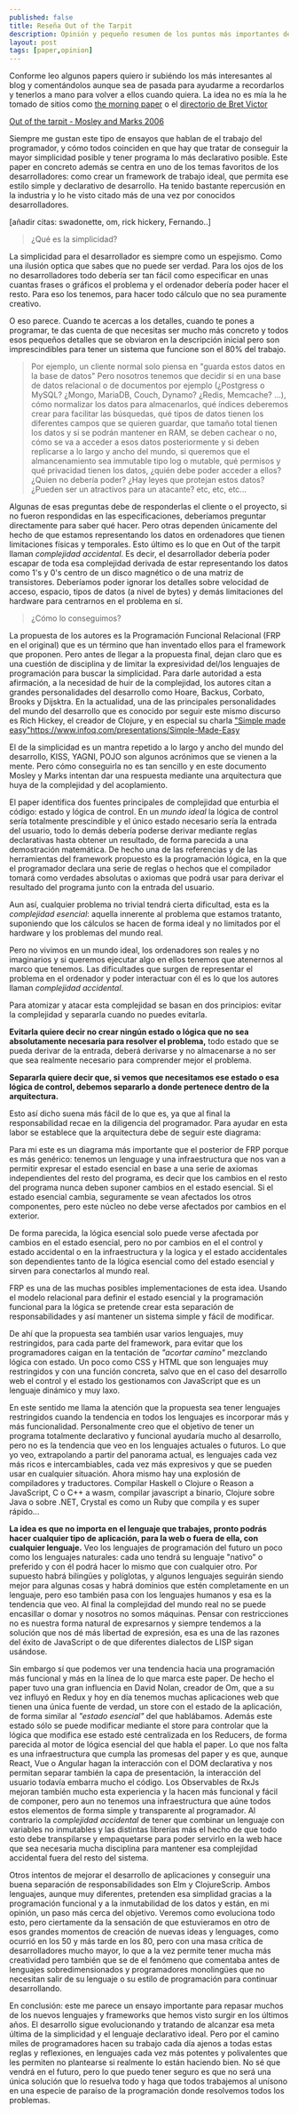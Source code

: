 ```yaml
---
published: false
title: Reseña Out of the Tarpit
description: Opinión y pequeño resumen de los puntos más importantes de este paper
layout: post
tags: [paper,opinion] 
---
```


Conforme leo algunos papers quiero ir subiéndo los más interesantes al blog y comentándolos aunque sea de pasada para ayudarme a recordarlos y tenerlos a mano para volver a ellos cuando quiera. La idea no es mía la he tomado de sitios como [the morning paper](https://blog.acolyer.org) o el [directorio de Bret Victor](http://worrydream.com/refs/)

[Out of the tarpit - Mosley and Marks 2006](/public/out-of-the-tarpit.pdf)

Siempre me gustan este tipo de ensayos que hablan de el trabajo del programador, y cómo todos coinciden en que hay que tratar de conseguir la mayor simplicidad posible y tener programa lo más declarativo posible. Este paper en concreto además se centra en uno de los temas favoritos de los desarrolladores: como crear un framework de trabajo ideal, que permita ese estilo simple y declarativo de desarrollo. Ha tenido bastante repercusión en la industria y lo he visto citado más de una vez por conocidos desarrolladores.

[añadir citas: swadonette, om, rick hickery, Fernando..] 

> ¿Qué es la simplicidad?

La simplicidad para el desarrollador es siempre como un espejismo. Como una ilusión optica que sabes que no puede ser verdad. Para los ojos de los no desarrolladores todo debería ser tan fácil como especificar en unas cuantas frases o gráficos el problema y el ordenador debería poder hacer el resto. Para eso los tenemos, para hacer todo cálculo que no sea puramente creativo. 

O eso parece. Cuando te acercas a los detalles, cuando te pones a programar, te das cuenta de que necesitas ser mucho más concreto y todos esos pequeños detalles que se obviaron en la descripción inicial pero son imprescindibles para tener un sistema que funcione son el 80% del trabajo.

> Por ejemplo, un cliente normal solo piensa en "guarda estos datos en la base de datos" Pero nosotros tenemos que decidir si en una base de datos relacional o de documentos por ejemplo (¿Postgress o MySQL? ¿Mongo, MariaDB, Couch, Dynamo? ¿Redis, Memcache? ...), cómo normalizar los datos para almacenarlos, qué índices deberemos crear para facilitar las búsquedas, qué tipos de datos tienen los diferentes campos que se quieren guardar, que tamaño total tienen los datos y si se podrán mantener en RAM, se deben cachear o no, cómo se va a acceder a esos datos posteriormente y si deben replicarse a lo largo y ancho del mundo, si queremos que el almancenamiento sea immutable tipo log o mutable, qué permisos y qué privacidad tienen los datos, ¿quién debe poder acceder a ellos? ¿Quien no debería poder? ¿Hay leyes que protejan estos datos? ¿Pueden ser un atractivos para un atacante? etc, etc, etc...

Algunas de esas preguntas debe de responderlas el cliente o el proyecto, si no fueron respondidas en las especificaciones, deberíamos preguntar directamente para saber qué hacer. Pero otras dependen únicamente del hecho de que estamos representando los datos en ordenadores que tienen limitaciones físicas y temporales. Esto último es lo que en Out of the tarpit llaman *complejidad accidental*. Es decir, el desarrollador debería poder escapar de toda esa complejidad derivada de estar representando los datos como 1's y 0's centro de un disco magnético o de una matriz de transistores. Deberíamos poder ignorar los detalles sobre velocidad de acceso, espacio, tipos de datos (a nivel de bytes) y demás limitaciones del hardware para centrarnos en el problema en sí.

> ¿Cómo lo conseguimos? 

La propuesta de los autores es la Programación Funcional Relacional (FRP en el original) que es un término que han inventado ellos para el framework que proponen. Pero antes de llegar a la propuesta final, dejan claro que es una cuestión de disciplina y de limitar la expresividad del/los lenguajes de programación para buscar la simplicidad. Para darle autoridad a esta afirmación, a la necesidad de huir de la complejidad, los autores citan a grandes personalidades del desarrollo como Hoare, Backus, Corbato, Brooks y Dijsktra. En la actualidad, una de las principales personalidades del mundo del desarrollo que es conocido por seguir este mismo discurso es Rich Hickey, el creador de Clojure, y en especial su charla ["Simple made easy"]()https://www.infoq.com/presentations/Simple-Made-Easy

El de la simplicidad es un mantra repetido a lo largo y ancho del mundo del desarrollo, KISS, YAGNI, POJO son algunos acrónimos que se vienen a la mente. Pero cómo conseguirla no es tan sencillo y en este documento Mosley y Marks intentan dar una respuesta mediante una arquitectura que huya de la complejidad y del acoplamiento. 

El paper identifica dos fuentes principales de complejidad que enturbia el código: estado y lógica de control. En un *mundo ideal* la lógica de control sería totalmente prescindible y el único estado necesario sería la entrada del usuario, todo lo demás debería poderse derivar mediante reglas declarativas hasta obtener un resultado, de forma parecida a una demostración matemática. De hecho una de las referencias y de las herramientas del framework propuesto es la programación lógica, en la que el programador declara una serie de reglas o hechos que el compilador tomará como verdades absolutas o axiomas que podrá usar para derivar el resultado del programa junto con la entrada del usuario.

Aun así, cualquier problema no trivial tendrá cierta dificultad, esta es la *complejidad esencial*: aquella innerente al problema que estamos tratanto, suponiendo que los cálculos se hacen de forma ideal y no limitados por el hardware y los problemas del mundo real.

Pero no vivimos en un mundo ideal, los ordenadores son reales y no imaginarios y si queremos ejecutar algo en ellos tenemos que atenernos al marco que tenemos. Las dificultades que surgen de representar el problema en el ordenador y poder interactuar con él es lo que los autores llaman *complejidad accidental*.

Para atomizar y atacar esta complejidad se basan en dos principios: evitar la complejidad y separarla cuando no puedes evitarla.

**Evitarla quiere decir no crear ningún estado o lógica que no sea absolutamente necesaria para resolver el problema,** todo estado que se pueda derivar de la entrada, deberá derivarse y no almacenarse a no ser que sea realmente necesario para comprender mejor el problema. 

**Separarla quiere decir que, si vemos que necesitamos ese estado o esa lógica de control, debemos separarlo a donde pertenece dentro de la arquitectura.**

Esto así dicho suena más fácil de lo que es, ya que al final la responsabilidad recae en la diligencia del programador. Para ayudar en esta labor se establece que la arquitectura debe de seguir este diagrama:


Para mi este es un diagrama más importante que el posterior de FRP porque es más genérico: tenemos un lenguage y una infraestructura que nos van a permitir expresar el estado esencial en base a una serie de axiomas independientes del resto del programa, es decir que los cambios en el resto del programa nunca deben suponer cambios en el estado esencial. Si el estado esencial cambia, seguramente se vean afectados los otros componentes, pero este núcleo no debe verse afectados por cambios en el exterior.

De forma parecida, la lógica esencial solo puede verse afectada por cambios en el estado esencial, pero no por cambios en el el control y estado accidental o en la infraestructura y la logica y el estado accidentales son dependientes tanto de la lógica esencial como del estado esencial y sirven para conectarlos al mundo real.

FRP es una de las muchas posibles implementaciones de esta idea. Usando el modelo relacional para definir el estado esencial y la programación funcional para la lógica se pretende crear esta separación de responsabilidades y así mantener un sistema simple y fácil de modificar.

De ahí que la propuesta sea también usar varios lenguajes, muy restringidos, para cada parte del framework, para evitar que los programadores caigan en la tentación de *"acortar camino"* mezclando lógica con estado. Un poco como CSS y HTML que son lenguajes muy restringidos y con una función concreta, salvo que en el caso del desarrollo web el control y el estado los gestionamos con JavaScript que es un lenguaje dinámico y muy laxo.

En este sentido me llama la atención que la propuesta sea tener lenguajes restringidos cuando la tendencia en todos los lenguajes es incorporar más y más funcionalidad. Personalmente creo que el objetivo de tener un programa totalmente declarativo y funcional ayudaría mucho al desarrollo, pero no es la tendencia que veo en los lenguajes actuales o futuros. Lo que yo veo, extrapolando a partir del panorama actual, es lenguajes cada vez más ricos e intercambiables, cada vez más expresivos y que se pueden usar en cualquier situación. Ahora mismo hay una explosión de compiladores y traductores. Compilar Haskell o Clojure o Reason a JavaScript, C o C++ a wasm, compilar javascript a binario, Clojure sobre Java o sobre .NET, Crystal es como un Ruby que compila y es super rápido... 

**La idea es que no importa en el lenguaje que trabajes, pronto podrás hacer cualquier tipo de aplicación, para la web o fuera de ella, con cualquier lenguaje.** Veo los lenguajes de programación del futuro un poco como los lenguajes naturales: cada uno tendrá su lenguaje "nativo" o preferido y con él podrá hacer lo mismo que con cualquier otro. Por supuesto habrá bilingües y políglotas, y algunos lenguajes seguirán siendo mejor para algunas cosas y habrá dominios que estén completamente en un lenguaje, pero eso también pasa con los lenguajes humanos y esa es la tendencia que veo. Al final la complejidad del mundo real no se puede encasillar o domar y nosotros no somos máquinas. Pensar con restricciones no es nuestra forma natural de expresarnos y siempre tendemos a la solución que nos dé más libertad de expresión, esa es una de las razones del éxito de JavaScript o de que diferentes dialectos de LISP sigan usándose.

Sin embargo sí que podemos ver una tendencia hacia una programación más funcional y más en la línea de lo que marca este paper. De hecho el paper tuvo una gran influencia en David Nolan, creador de Om, que a su vez influyó en Redux y hoy en día tenemos muchas aplicaciones web que tienen una única fuente de verdad, un store con el estado de la aplicación, de forma similar al *"estado esencial"* del que hablábamos. Además este estado sólo se puede modificar mediante el store para controlar que la lógica que modifica ese estado esté centralizada en los Reducers, de forma parecida al motor de lógica esencial del que habla el paper. Lo que nos falta es una infraestructura que cumpla las promesas del paper y es que, aunque React, Vue o Angular hagan la interacción con el DOM declarativa y nos permitan separar también la capa de presentación, la interacción del usuario todavía embarra mucho el código. Los Observables de RxJs mejoran también mucho esta experiencia y la hacen más funcional y fácil de componer, pero aun no tenemos una infraestructura que aúne todos estos elementos de forma simple y transparente al programador. Al contrario la *complejidad accidental* de tener que combinar un lenguaje con variables no inmutables y las distintas librerías más el hecho de que todo esto debe transpilarse y empaquetarse para poder servirlo en la web hace que sea necesaria mucha disciplina para mantener esa complejidad accidental fuera del resto del sistema.

Otros intentos de mejorar el desarrollo de aplicaciones y conseguir una buena separación de responsabilidades son Elm y ClojureScrip. Ambos lenguajes, aunque muy diferentes, pretenden esa simplidad gracias a la programación funcional y a la inmutabilidad de los datos y están, en mi opinión, un paso más cerca del objetivo. Veremos como evoluciona todo esto, pero ciertamente da la sensación de que estuvieramos en otro de esos grandes momentos de creación de nuevas ideas y lenguages, como ocurrió en los 50 y más tarde en los 80, pero con una masa crítica de desarrolladores mucho mayor, lo que a la vez permite tener mucha más creatividad pero también que se de el fenómeno que comentaba antes de lenguajes sobredimensionados y programadores monolingües que no necesitan salir de su lenguaje o su estilo de programación para continuar desarrollando.

En conclusión: este me parece un ensayo importante para repasar muchos de los nuevos lenguajes y frameworks que hemos visto surgir en los últimos años. El desarrollo sigue evolucionando y tratando de alcanzar esa meta última de la simplicidad y el lenguaje declarativo ideal. Pero por el camino miles de programadores hacen su trabajo cada día ajenos a todas estas reglas y reflexiones, en lenguajes cada vez más potentes y polivalentes que les permiten no plantearse si realmente lo están haciendo bien. No sé que vendrá en el futuro, pero lo que puedo tener seguro es que no será una única solución que lo resuelva todo y haga que todos trabajemos al unísono en una especie de paraíso de la programación donde resolvemos todos los problemas.

